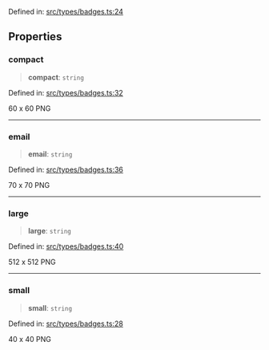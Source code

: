 Defined in: [src/types/badges.ts:24](https://github.com/bhavjitChauhan/khan-api/blob/67d30ab4498111952301bcaddbef9a132bf75105/src/types/badges.ts#L24)

## Properties

### compact

> **compact**: `string`

Defined in: [src/types/badges.ts:32](https://github.com/bhavjitChauhan/khan-api/blob/67d30ab4498111952301bcaddbef9a132bf75105/src/types/badges.ts#L32)

60 x 60 PNG

***

### email

> **email**: `string`

Defined in: [src/types/badges.ts:36](https://github.com/bhavjitChauhan/khan-api/blob/67d30ab4498111952301bcaddbef9a132bf75105/src/types/badges.ts#L36)

70 x 70 PNG

***

### large

> **large**: `string`

Defined in: [src/types/badges.ts:40](https://github.com/bhavjitChauhan/khan-api/blob/67d30ab4498111952301bcaddbef9a132bf75105/src/types/badges.ts#L40)

512 x 512 PNG

***

### small

> **small**: `string`

Defined in: [src/types/badges.ts:28](https://github.com/bhavjitChauhan/khan-api/blob/67d30ab4498111952301bcaddbef9a132bf75105/src/types/badges.ts#L28)

40 x 40 PNG
